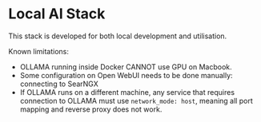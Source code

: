 # Local AI Stack

This stack is developed for both local development and utilisation. 

Known limitations:
- OLLAMA running inside Docker CANNOT use GPU on Macbook. 
- Some configuration on Open WebUI needs to be done manually: connecting to SearNGX
- If OLLAMA runs on a different machine, any service that requires connection to OLLAMA must use `network_mode: host`, meaning all port mapping and reverse proxy does not work.